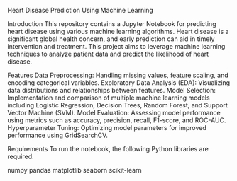 Heart Disease Prediction Using Machine Learning

Introduction
This repository contains a Jupyter Notebook for predicting heart disease using various machine learning algorithms. Heart disease is a significant global health concern, and early prediction can aid in timely intervention and treatment. This project aims to leverage machine learning techniques to analyze patient data and predict the likelihood of heart disease.

Features
Data Preprocessing: Handling missing values, feature scaling, and encoding categorical variables.
Exploratory Data Analysis (EDA): Visualizing data distributions and relationships between features.
Model Selection: Implementation and comparison of multiple machine learning models including Logistic Regression, Decision Trees, Random Forest, and Support Vector Machine (SVM).
Model Evaluation: Assessing model performance using metrics such as accuracy, precision, recall, F1-score, and ROC-AUC.
Hyperparameter Tuning: Optimizing model parameters for improved performance using GridSearchCV.

Requirements
To run the notebook, the following Python libraries are required:

numpy
pandas
matplotlib
seaborn
scikit-learn
